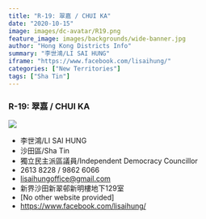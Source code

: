 ```yaml
---
title: "R-19: 翠嘉 / CHUI KA"
date: "2020-10-15"
image: images/dc-avatar/R19.png
feature_image: images/backgrounds/wide-banner.jpg
author: "Hong Kong Districts Info"
summary: "李世鴻/LI SAI HUNG"
iframe: "https://www.facebook.com/lisaihung/"
categories: ["New Territories"]
tags: ["Sha Tin"]
---
```


### R-19: 翠嘉 / CHUI KA  
![](/images/dc-avatar/R19.png)  

 - 李世鴻/LI SAI HUNG  
 - 沙田區/Sha Tin  
 - 獨立民主派區議員/Independent Democracy Councillor  
 - 2613 8228 / 9862 6066  
 - lisaihungoffice@gmail.com  
 - 新界沙田新翠邨新明樓地下129室  
 - [No other website provided]  
 - https://www.facebook.com/lisaihung/
